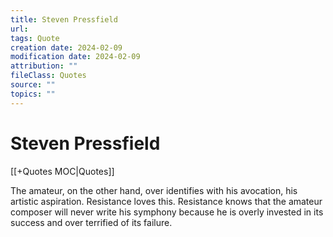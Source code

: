 ```yaml
---
title: Steven Pressfield
url: 
tags: Quote
creation date: 2024-02-09
modification date: 2024-02-09
attribution: ""
fileClass: Quotes
source: ""
topics: ""
---
```


# Steven Pressfield

[[+Quotes MOC|Quotes]]

The amateur, on the other hand, over identifies with his avocation, his artistic aspiration. Resistance loves this. Resistance knows that the amateur composer will never write his symphony because he is overly invested in its success and over terrified of its failure.
